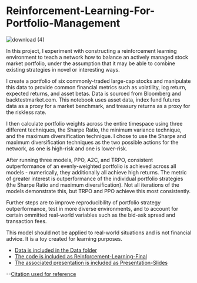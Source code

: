 # Reinforcement-Learning-For-Portfolio-Management

![download (4)](https://user-images.githubusercontent.com/103140702/233470094-62b07402-cd74-48af-a07f-aff9b1633db5.png)


In this project, I experiment with constructing a reinforcement learning environment to teach a network how to balance an actively managed stock market portfolio, under the assumption that it may be able to combine existing strategies in novel or interesting ways.  

I create a portfolio of six commonly-traded large-cap stocks and manipulate this data to provide common financial metrics such as volatility, log return, expected returns, and asset betas.  Data is sourced from Bloomberg and backtestmarket.com.  This notebook uses asset data, index fund futures data as a proxy for a market benchmark, and treasury returns as a proxy for the riskless rate.

I then calculate portfolio weights across the entire timespace using three different techniques, the Sharpe Ratio, the minimum variance technique, and the maximum diversification technique.  I chose to use the Sharpe and maximum diversification techniques as the two possible actions for the network, as one is high-risk and one is lower-risk.

After running three models, PPO, A2C, and TRPO, consistent outperformance of an evenly-weighted portfolio is achieved across all models - numerically, they additionally all achieve high returns.  The metric of greater interest is outperformance of the individual portfolio strategies (the Sharpe Ratio and maximum diversification).  Not all iterations of the models demonstrate this, but TRPO and PPO achieve this most consistently.

Further steps are to improve reproducibility of portfolio strategy outperformance, test in more diverse environments, and to account for certain ommitted real-world variables such as the bid-ask spread and transaction fees.   

This model should not be applied to real-world situations and is not financial advice.  It is a toy created for learning purposes.  

- [Data is included in the Data folder](/tree/main/Data)
- [The code is included as Reinforcement-Learning-Final](/blob/main/Reinforcement-Learning-Final.ipynb)  
- [The associated presentation is included as Presentation-Slides](/Presentation-Slides.pdf)


--[Citation used for reference](https://arxiv.org/pdf/1706.10059.pdf%EF%BC%89)
